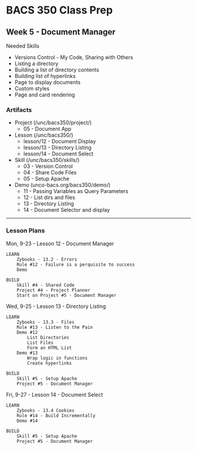 # BACS 350 Class Prep

## Week 5 - Document Manager

Needed Skills

* Versions Control - My Code, Sharing with Others
* Listing a directory
* Building a list of directory contents
* Building list of hyperlinks
* Page to display documents
* Custom styles
* Page and card rendering


### Artifacts

* Project (/unc/bacs350/project/)
    * 05 - Document App
* Lesson (/unc/bacs350/)
    * lesson/12 - Document Display
    * lesson/13 - Directory Listing
    * lesson/14 - Document Select
* Skill (/unc/bacs350/skills/)
    * 03 - Version Control
    * 04 - Share Code Files
    * 05 - Setup Apache
* Demo (unco-bacs.org/bacs350/demo/)
    * 11 - Passing Variables as Query Parameters
    * 12 - List dirs and files
    * 13 - Directory Listing
    * 14 - Document Selector and display

---

### Lesson Plans

Mon, 9-23 - Lesson 12 - Document Manager
    
    LEARN
        Zybooks - 13.2 - Errors
        Rule #12 - Failure is a perquisite to success
        Demo

    BUILD
        Skill #4 - Shared Code
        Project #4 - Project Planner
        Start on Project #5 - Document Manager


Wed, 9-25 - Lesson 13 - Directory Listing
    
    LEARN
        Zybooks - 13.3 - Files
        Rule #13 - Listen to the Pain
        Demo #12
            List Directories
            List Files
            Form an HTML List
        Demo #13
            Wrap logic in functions
            Create hyperlinks
         
    BUILD
        Skill #5 - Setup Apache
        Project #5 - Document Manager
        

Fri, 9-27 - Lesson 14 - Document Select
    
    LEARN
        Zybooks - 13.4 Cookies
        Rule #14 - Build Incrementally
        Demo #14 

    BUILD
        Skill #5 - Setup Apache
        Project #5 - Document Manager
        

